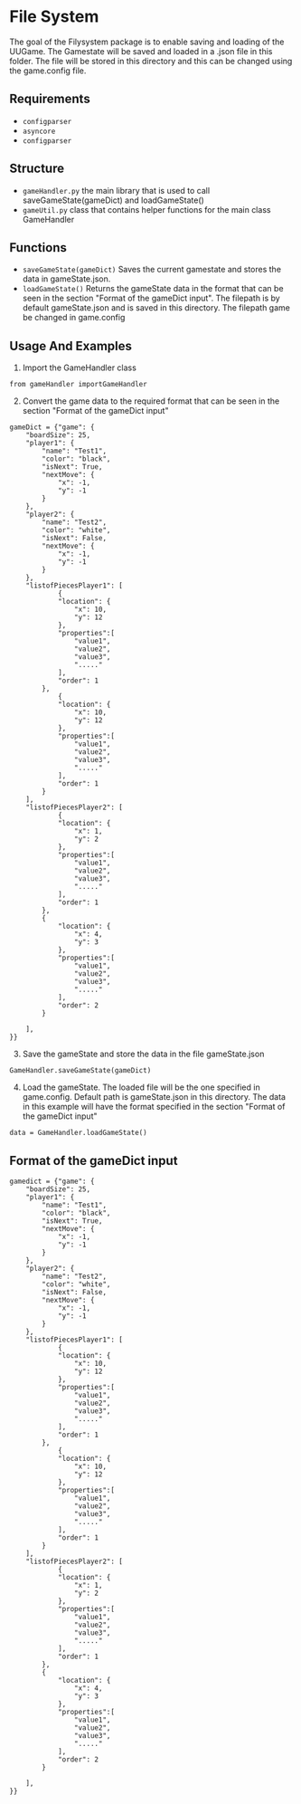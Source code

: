 # File System
The goal of the Filysystem package is to enable saving and loading of the UUGame. The Gamestate will be saved and loaded in a .json file in this folder. The file will be stored in this directory and this can be changed using the game.config file. 

## Requirements
* `configparser`
* `asyncore`
* `configparser`

## Structure
* `gameHandler.py` the main library that is used to call saveGameState(gameDict) and loadGameState()
* `gameUtil.py` class that contains helper functions for the main class GameHandler

## Functions
* `saveGameState(gameDict)` Saves the current gamestate and stores the data in gameState.json. 
* `loadGameState()` Returns the gameState data in the format that can be seen in the section "Format of the gameDict input". The filepath is by default gameState.json and is saved in this directory. The filepath game be changed in game.config

## Usage And Examples
1. Import the GameHandler class 
```
from gameHandler importGameHandler

```
2. Convert the game data to the required format that can be seen in the section "Format of the gameDict input"
```
gameDict = {"game": {
    "boardSize": 25,
    "player1": {
        "name": "Test1",
        "color": "black",
        "isNext": True,
        "nextMove": {
            "x": -1,
            "y": -1
        }
    },
    "player2": {
        "name": "Test2",
        "color": "white",
        "isNext": False,
        "nextMove": {
            "x": -1,
            "y": -1
        }
    },
    "listofPiecesPlayer1": [
            {
            "location": {
                "x": 10,
                "y": 12
            },
            "properties":[
                "value1",
                "value2",
                "value3",
                "....."
            ],
            "order": 1
        },
            {
            "location": {
                "x": 10,
                "y": 12
            },
            "properties":[
                "value1",
                "value2",
                "value3",
                "....."
            ],
            "order": 1
        }
    ],
    "listofPiecesPlayer2": [
            {
            "location": {
                "x": 1,
                "y": 2
            },
            "properties":[
                "value1",
                "value2",
                "value3",
                "....."
            ],
            "order": 1
        },
        {
            "location": {
                "x": 4,
                "y": 3
            },
            "properties":[
                "value1",
                "value2",
                "value3",
                "....."
            ],
            "order": 2
        }

    ],
}}
```
3. Save the gameState and store the data in the file gameState.json
```
GameHandler.saveGameState(gameDict) 
```

4. Load the gameState. The loaded file will be the one specified in game.config. Default path is gameState.json in this directory. The data in this example will have the format specified in the section "Format of the gameDict input"
```
data = GameHandler.loadGameState()
```
## Format of the gameDict input 
```
gamedict = {"game": {
    "boardSize": 25,
    "player1": {
        "name": "Test1",
        "color": "black",
        "isNext": True,
        "nextMove": {
            "x": -1,
            "y": -1
        }
    },
    "player2": {
        "name": "Test2",
        "color": "white",
        "isNext": False,
        "nextMove": {
            "x": -1,
            "y": -1
        }
    },
    "listofPiecesPlayer1": [
            {
            "location": {
                "x": 10,
                "y": 12
            },
            "properties":[
                "value1",
                "value2",
                "value3",
                "....."
            ],
            "order": 1
        },
            {
            "location": {
                "x": 10,
                "y": 12
            },
            "properties":[
                "value1",
                "value2",
                "value3",
                "....."
            ],
            "order": 1
        }
    ],
    "listofPiecesPlayer2": [
            {
            "location": {
                "x": 1,
                "y": 2
            },
            "properties":[
                "value1",
                "value2",
                "value3",
                "....."
            ],
            "order": 1
        },
        {
            "location": {
                "x": 4,
                "y": 3
            },
            "properties":[
                "value1",
                "value2",
                "value3",
                "....."
            ],
            "order": 2
        }

    ],
}}

```
